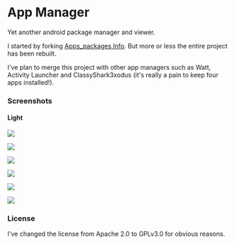 # App Manager

Yet another android package manager and viewer.

I started by forking [Apps_packages Info](https://bitbucket.org/oF2pks/fdroid-applications-info/src). But more or less the entire project has been rebuilt.

I've plan to merge this project with other app managers such as Watt, Activity Launcher and ClassyShark3xodus (it's really a pain to keep four apps installed!).

### Screenshots

#### Light

![](screenshots/light_main.png)

![](screenshots/light_info.png)

![](screenshots/light_details.png)

![](screenshots/dark_main.png)

![](screenshots/dark_info.png)

![](screenshots/dark_details.png)

### License

I've changed the license from Apache 2.0 to GPLv3.0 for obvious reasons.
